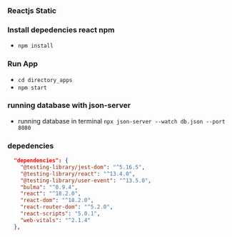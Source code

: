 ### Reactjs Static

### Install depedencies react npm

- `npm install`

### Run App

- `cd directory_apps`
- `npm start`

### running database with json-server

- running database in terminal `npx json-server --watch db.json --port 8080`

### depedencies

```json
  "dependencies": {
    "@testing-library/jest-dom": "^5.16.5",
    "@testing-library/react": "^13.4.0",
    "@testing-library/user-event": "^13.5.0",
    "bulma": "^0.9.4",
    "react": "^18.2.0",
    "react-dom": "^18.2.0",
    "react-router-dom": "^5.2.0",
    "react-scripts": "5.0.1",
    "web-vitals": "^2.1.4"
  },
```
